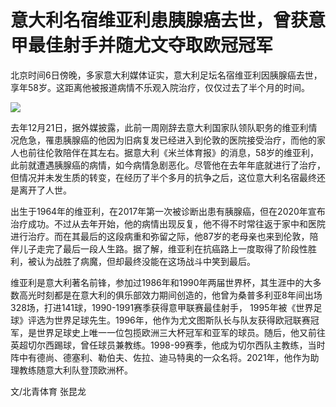 # 意大利名宿维亚利患胰腺癌去世，曾获意甲最佳射手并随尤文夺取欧冠冠军

北京时间6日傍晚，多家意大利媒体证实，意大利足坛名宿维亚利因胰腺癌去世，享年58岁。这距离他被报道病情不乐观入院治疗，仅仅过去了半个月的时间。

![](https://inews.gtimg.com/news_bt/OF021D_NxYzwiZeuUw0Bgt6tJDVEcp7celOvDXSX1U93cAA/1000)

去年12月21日，据外媒披露，此前一周刚辞去意大利国家队领队职务的维亚利情况危急，罹患胰腺癌的他因为旧病复发已经进入到伦敦的医院接受治疗，而他的家人也前往伦敦陪伴在其左右。据意大利《米兰体育报》的消息，58岁的维亚利，此前就遭遇胰腺癌的病情，如今病情急剧恶化。尽管他在去年年底就进行了治疗，但情况并未发生质的转变，在经历了半个多月的抗争之后，这位意大利名宿最终还是离开了人世。

出生于1964年的维亚利，在2017年第一次被诊断出患有胰腺癌，但在2020年宣布治疗成功。不过从去年开始，他的病情出现反复，他不得不时常往返于家中和医院进行治疗。而在其最后的这段病重和弥留之际，他87岁的老母亲也来到伦敦，陪伴儿子走完了最后一段人生路。据了解，维亚利在抗癌路上一度取得了阶段性胜利，被认为战胜了病魔，但却最终没能在这场战斗中笑到最后。

维亚利是意大利著名前锋，参加过1986年和1990年两届世界杯，其生涯中的大多数高光时刻都是在意大利的俱乐部效力期间创造的，他曾为桑普多利亚8年间出场328场，打进141球，1990-1991赛季获得意甲联赛最佳射手，
1995年被《世界足球》评选为世界足球先生。1996年，他作为尤文图斯队长与队友获得欧冠联赛冠军，是世界足球史上唯一一位包揽欧洲三大杯冠军和亚军的球员。随后，他又前往英超切尔西踢球，曾任球员兼教练。1998-99赛季，他成为切尔西队主教练，当时阵中有德尚、德塞利、勒伯夫、佐拉、迪马特奥的一众名将。2021年，他作为助理教练随意大利队登顶欧洲杯。

文/北青体育 张昆龙

